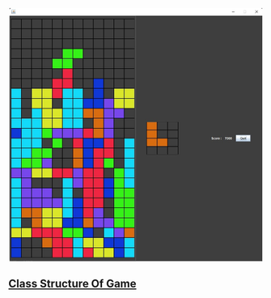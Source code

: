 <p align = "center">
  <img src="https://github.com/meteahmetyakar/Tetris-GUI/blob/main/images/gameplay.png" width="500" height="500"/> 
</p>

## 
## [Class Structure Of Game](https://meteahmetyakar.github.io/Tetris-GUI/)

